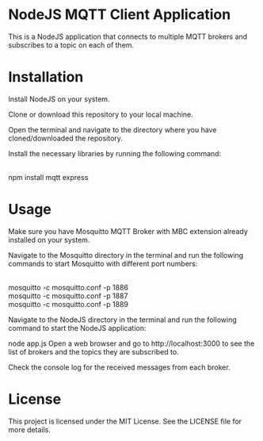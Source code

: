 # NodeJS MQTT Client Application
This is a NodeJS application that connects to multiple MQTT brokers and subscribes to a topic on each of them.

# Installation
Install NodeJS on your system.

Clone or download this repository to your local machine.

Open the terminal and navigate to the directory where you have cloned/downloaded the repository.

Install the necessary libraries by running the following command:


<br> npm install mqtt express

# Usage

Make sure you have Mosquitto MQTT Broker with MBC extension already installed on your system.

Navigate to the Mosquitto directory in the terminal and run the following commands to start Mosquitto with different port numbers:

<br> mosquitto -c mosquitto.conf -p 1886 
<br> mosquitto -c mosquitto.conf -p 1887 
<br> mosquitto -c mosquitto.conf -p 1889 
 

Navigate to the NodeJS directory in the terminal and run the following command to start the NodeJS application:


node app.js
Open a web browser and go to http://localhost:3000 to see the list of brokers and the topics they are subscribed to.

Check the console log for the received messages from each broker.

# License
This project is licensed under the MIT License. See the LICENSE file for more details.
